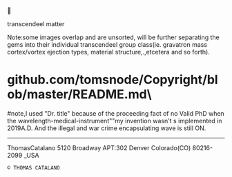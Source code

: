🌌


transcendeel matter




Note:some images overlap and are unsorted, will be
further separating the gems into their individual 
transcendeel group class(ie. gravatron mass cortex/vortex ejection types,
material structure,.,etcetera and so forth).


# github.com/tomsnode/Copyright/blob/master/README.md\

#note,I used "Dr. title" because of the proceeding fact of no Valid PhD when the wavelength-medical-instrument""my invention wasn't s implemented in 2019A.D. And the illegal and war crime encapsulating wave is still ON. 

--------------
ThomasCatalano
5120 Broadway APT:302
Denver Colorado(CO) 80216-2099 _USA

    © THOMAS CATALANO
